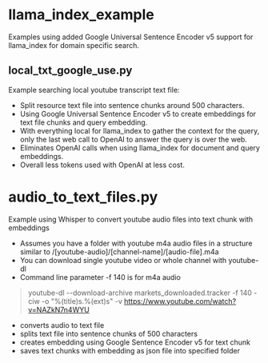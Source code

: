 # llama_index_example

Examples using added Google Universal Sentence Encoder v5 support for llama_index for domain specific search.

## local_txt_google_use.py
Example searching local youtube transcript text file:
- Split resource text file into sentence chunks around 500 characters.
- Using Google Universal Sentence Encoder v5 to create embeddings for text file chunks and query embedding.
- With everything local for llama_index to gather the context for the query, only the last web call to OpenAI to answer the query is over the web.
- Eliminates OpenAI calls when using llama_index for document and query embeddings.
- Overall less tokens used with OpenAI at less cost.

# audio_to_text_files.py
Example using Whisper to convert youtube audio files into text chunk with embeddings
- Assumes you have a folder with youtube m4a audio files in a structure similar to /[youtube-audio]/[channel-name]/[audio-file].m4a
- You can download single youtube video or whole channel with youtube-dl
- Command line parameter -f 140 is for m4a audio
> youtube-dl --download-archive markets_downloaded.tracker -f 140 -ciw -o "%(title)s.%(ext)s" -v https://www.youtube.com/watch?v=NAZkN7n4WYU
- converts audio to text file
- splits text file into sentence chunks of 500 characters
- creates embedding using Google Sentence Encoder v5 for text chunk
- saves text chunks with embedding as json file into specified folder
